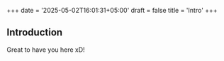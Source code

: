 +++
date = '2025-05-02T16:01:31+05:00'
draft = false
title = 'Intro'
+++

## Introduction
Great to have you here xD!